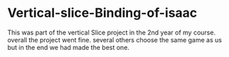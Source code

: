 # Vertical-slice-Binding-of-isaac
This was part of the vertical Slice project in the 2nd year of my course.
overall the project went fine. several others choose the same game as us
but in the end we had made the best one.

